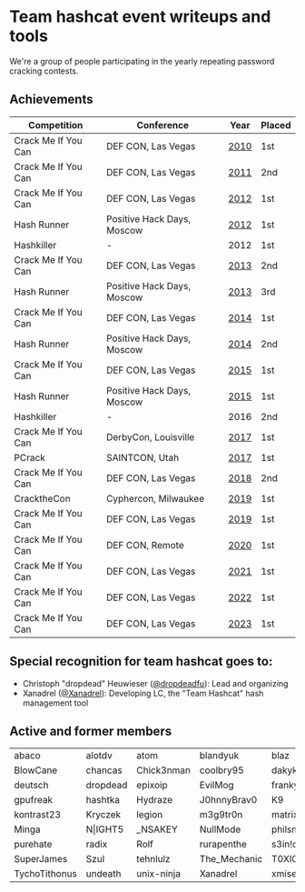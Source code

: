 # Team hashcat event writeups and tools

We're a group of people participating in the yearly repeating password cracking contests.

## Achievements

| Competition         | Conference                 | Year | Placed |
|---------------------|----------------------------|------|--------|
| Crack Me If You Can | DEF CON, Las Vegas         | [2010](https://contest-2010.korelogic.com/) | 1st    |
| Crack Me If You Can | DEF CON, Las Vegas         | [2011](https://contest-2011.korelogic.com/) | 2nd    |
| Crack Me If You Can | DEF CON, Las Vegas         | [2012](https://contest-2012.korelogic.com/) | 1st    |
| Hash Runner         | Positive Hack Days, Moscow | [2012](http://blog.phdays.com/2012/07/hash-cracking-at-phdays-2012-hash.html) | 1st    |
| Hashkiller          | -                          | 2012 | 1st    |
| Crack Me If You Can | DEF CON, Las Vegas         | [2013](https://contest-2013.korelogic.com/) | 2nd    |
| Hash Runner         | Positive Hack Days, Moscow | [2013](https://2013.phdays.com/program/contests/#16299) | 3rd    |
| Crack Me If You Can | DEF CON, Las Vegas         | [2014](https://contest-2014.korelogic.com/) | 1st    |
| Hash Runner         | Positive Hack Days, Moscow | [2014](http://blog.phdays.com/2014/07/the-hash-runner-challenge-detailed.html) | 2nd    |
| Crack Me If You Can | DEF CON, Las Vegas         | [2015](https://contest-2015.korelogic.com/) | 1st    |
| Hash Runner         | Positive Hack Days, Moscow | [2015](https://2015.phdays.com/press/news/38442/) | 1st    |
| Hashkiller          | -                          | 2016 | 2nd    |
| Crack Me If You Can | DerbyCon, Louisville       | [2017](https://contest-2017.korelogic.com/) | 1st    |
| PCrack              | SAINTCON, Utah             | [2017](https://gist.github.com/miketweaver/15715d00c4fcafd1c216401ee3d5811c) | 1st    |
| Crack Me If You Can | DEF CON, Las Vegas         | [2018](https://contest-2018.korelogic.com/) | 2nd    |
| CracktheCon         | Cyphercon, Milwaukee       | [2019](https://2019.crackthecon.com/) | 1st    |
| Crack Me If You Can | DEF CON, Las Vegas         | [2019](https://contest-2019.korelogic.com/) | 1st    |
| Crack Me If You Can | DEF CON, Remote            | [2020](https://contest-2020.korelogic.com/) | 1st    |
| Crack Me If You Can | DEF CON, Las Vegas         | [2021](https://contest-2021.korelogic.com/) | 1st    |
| Crack Me If You Can | DEF CON, Las Vegas         | [2022](https://contest-2022.korelogic.com/) | 1st    |
| Crack Me If You Can | DEF CON, Las Vegas         | [2023](https://contest-2023.korelogic.com/) | 1st    |

## Special recognition for team hashcat goes to:

* Christoph "dropdead" Heuwieser ([@dropdeadfu](https://twitter.com/dropdeadfu)): Lead and organizing
* Xanadrel ([@Xanadrel](https://twitter.com/Xanadrel)): Developing LC, the "Team Hashcat" hash management tool

## Active and former members

|  |  |  |  | |
|--|--|--|--|--|
|abaco|alotdv|atom|blandyuk|blaz|
|BlowCane|chancas|Chick3nman|coolbry95|dakykilla|
|deutsch|dropdead|epixoip|EvilMog|franky|
|gpufreak|hashtka|Hydraze|J0hnnyBrav0|K9|
|kontrast23|Kryczek|legion|m3g9tr0n|matrix|
|Minga|N\|IGHT5|_NSAKEY|NullMode|philsmd|
|purehate|radix|Rolf|rurapenthe|s3in!c|
|SuperJames|Szul|tehnlulz|The_Mechanic|T0XlC|
|TychoTithonus|undeath|unix-ninja|Xanadrel|xmisery|
